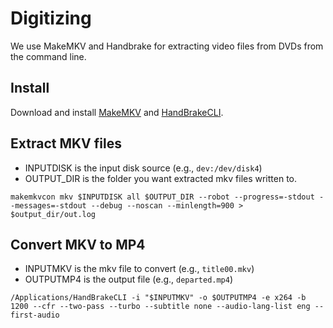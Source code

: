 # Digitizing

We use MakeMKV and Handbrake for extracting video files from DVDs from the command line.

## Install

Download and install [MakeMKV](https://www.makemkv.com) and [HandBrakeCLI](https://handbrake.fr/downloads2.php).


## Extract MKV files

* INPUTDISK is the input disk source (e.g., `dev:/dev/disk4`)
* OUTPUT_DIR is the folder you want extracted mkv files written to.

```
makemkvcon mkv $INPUTDISK all $OUTPUT_DIR --robot --progress=-stdout --messages=-stdout --debug --noscan --minlength=900 > $output_dir/out.log

```

## Convert MKV to MP4

* INPUTMKV is the mkv file to convert (e.g., `title00.mkv`)
* OUTPUTMP4 is the output file (e.g., `departed.mp4`)

```
/Applications/HandBrakeCLI -i "$INPUTMKV" -o $OUTPUTMP4 -e x264 -b 1200 --cfr --two-pass --turbo --subtitle none --audio-lang-list eng --first-audio
```
